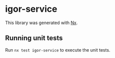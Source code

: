 # igor-service

This library was generated with [Nx](https://nx.dev).

## Running unit tests

Run `nx test igor-service` to execute the unit tests.
